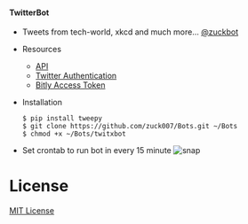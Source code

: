 #### TwitterBot

  * Tweets from tech-world, xkcd and much more...
   [@zuckbot](http://twitter.com/zuckXbot)
  * Resources
    * [API](http://docs.tweepy.org/en/v3.5.0/)
    * [Twitter Authentication](https://dev.twitter.com/oauth/overview)
    * [Bitly Access Token](https://dev.bitly.com/authentication.html)

  * Installation
    ```
    $ pip install tweepy
    $ git clone https://github.com/zuck007/Bots.git ~/Bots
    $ chmod +x ~/Bots/twitxbot
    ```
  * Set crontab to run bot in every 15 minute
  ![snap](http://i.imgur.com/LcVkmj2.png?1)
# License
  [MIT License](https://raw.githubusercontent.com/zuck007/Bots/master/LICENSE)
